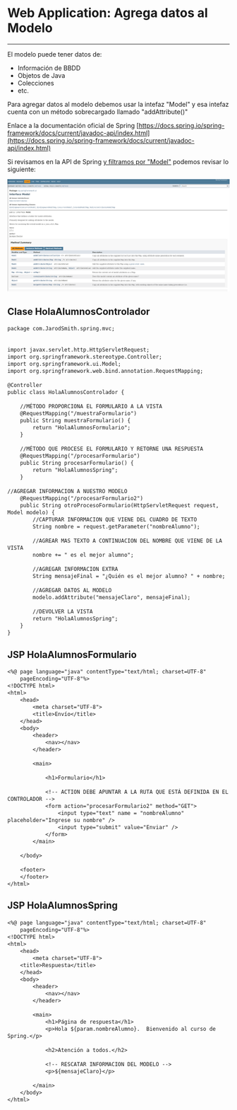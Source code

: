 # Web Application: Agrega datos al Modelo

---

El modelo puede tener datos de:

- Información de BBDD
- Objetos de Java
- Colecciones
- etc.

Para agregar datos al modelo debemos usar la intefaz "Model" y esa intefaz cuenta con un método sobrecargado llamado "addAttribute()"

Enlace a la documentación oficial de Spring [https://docs.spring.io/spring-framework/docs/current/javadoc-api/index.html](https://docs.spring.io/spring-framework/docs/current/javadoc-api/index.html)

Si revisamos en la API de Spring [y filtramos por "Model"](https://docs.spring.io/spring-framework/docs/current/javadoc-api/org/springframework/ui/Model.html) podemos revisar lo siguiente:

![ModelInterfaceAPI](../static/img/29/ModelInterfaceAPI.png)

## Clase HolaAlumnosControlador

    package com.JarodSmith.spring.mvc;


    import javax.servlet.http.HttpServletRequest;
    import org.springframework.stereotype.Controller;
    import org.springframework.ui.Model;
    import org.springframework.web.bind.annotation.RequestMapping;

    @Controller
    public class HolaAlumnosControlador {
    
        //MÉTODO PROPORCIONA EL FORMULARIO A LA VISTA
        @RequestMapping("/muestraFormulario")
        public String muestraFormulario() {
            return "HolaAlumnosFormulario";
        }

        //MÉTODO QUE PROCESE EL FORMULARIO Y RETORNE UNA RESPUESTA
        @RequestMapping("/procesarFormulario")
        public String procesarFormulario() {
            return "HolaAlumnosSpring";
        }

    //AGREGAR INFORMACION A NUESTRO MODELO
        @RequestMapping("/procesarFormulario2")
        public String otroProcesoFormulario(HttpServletRequest request, Model modelo) {
            //CAPTURAR INFORMACION QUE VIENE DEL CUADRO DE TEXTO
            String nombre = request.getParameter("nombreAlumno");
    
            //AGREAR MAS TEXTO A CONTINUACION DEL NOMBRE QUE VIENE DE LA VISTA
            nombre += " es el mejor alumno";
    
            //AGREGAR INFORMACION EXTRA
            String mensajeFinal = "¿Quién es el mejor alumno? " + nombre;
    
            //AGREGAR DATOS AL MODELO
            modelo.addAttribute("mensajeClaro", mensajeFinal);
    
            //DEVOLVER LA VISTA
            return "HolaAlumnosSpring";
        }
    }

## JSP HolaAlumnosFormulario

    <%@ page language="java" contentType="text/html; charset=UTF-8"
        pageEncoding="UTF-8"%>
    <!DOCTYPE html>
    <html>
        <head>
            <meta charset="UTF-8">
            <title>Envío</title>
        </head>
        <body>
            <header>
                <nav></nav>
            </header>
    
            <main>
    
                <h1>Formulario</h1>
    
                <!-- ACTION DEBE APUNTAR A LA RUTA QUE ESTÁ DEFINIDA EN EL CONTROLADOR -->
                <form action="procesarFormulario2" method="GET">
                    <input type="text" name = "nombreAlumno" placeholder="Ingrese su nombre" />
                    <input type="submit" value="Enviar" />
                </form>
            </main>
    
        </body>

        <footer>
        </footer>
    </html>

## JSP HolaAlumnosSpring

    <%@ page language="java" contentType="text/html; charset=UTF-8"
        pageEncoding="UTF-8"%>
    <!DOCTYPE html>
    <html>
        <head>
            <meta charset="UTF-8">
        <title>Respuesta</title>
        </head>
        <body>
            <header>
                <nav></nav>
            </header>
    
            <main>
                <h1>Página de respuesta</h1>
                <p>Hola ${param.nombreAlumno}.  Bienvenido al curso de Spring.</p>
    
                <h2>Atención a todos.</h2>
    
                <!-- RESCATAR INFORMACION DEL MODELO -->
                <p>${mensajeClaro}</p>
    
            </main>
        </body>
    </html>

